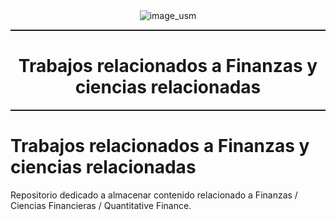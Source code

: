 <center><img src="https://matematica.usm.cl/wp-content/themes/dmatUSM/assets/img/logoDMAT2.png" title="image_usm" /></center>
<hr style="height:2px;border:none"/>
<h1 align='center'> Trabajos relacionados a Finanzas y ciencias relacionadas</h1>
<hr style="height:2px;border:none"/>

# Trabajos relacionados a Finanzas y ciencias relacionadas
Repositorio dedicado a almacenar contenido relacionado a Finanzas / Ciencias Financieras / Quantitative Finance.
